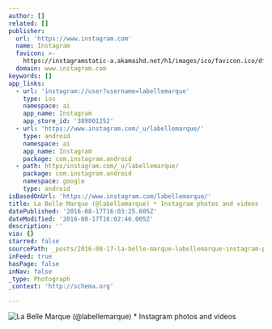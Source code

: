 ```yaml
---
author: []
related: []
publisher:
  url: 'https://www.instagram.com'
  name: Instagram
  favicon: >-
    https://instagramstatic-a.akamaihd.net/h1/images/ico/favicon.ico/dfa85bb1fd63.ico
  domain: www.instagram.com
keywords: []
app_links:
  - url: 'instagram://user?username=labellemarque'
    type: ios
    namespace: ai
    app_name: Instagram
    app_store_id: '389801252'
  - url: 'https://www.instagram.com/_u/labellemarque/'
    type: android
    namespace: ai
    app_name: Instagram
    package: com.instagram.android
  - path: https/instagram.com/_u/labellemarque/
    package: com.instagram.android
    namespace: google
    type: android
isBasedOnUrl: 'https://www.instagram.com/labellemarque/'
title: La Belle Marque (@labellemarque) * Instagram photos and videos
datePublished: '2016-08-17T16:03:25.605Z'
dateModified: '2016-08-17T16:02:46.005Z'
description: ''
via: {}
starred: false
sourcePath: _posts/2016-08-17-la-belle-marque-labellemarque-instagram-photos-and-vide.md
inFeed: true
hasPage: false
inNav: false
_type: Photograph
_context: 'http://schema.org'

---
```

![La Belle Marque (@labellemarque) * Instagram photos and videos](https://scontent.cdninstagram.com/t51.2885-19/s150x150/13597558_1753955681513678_520287295_a.jpg)